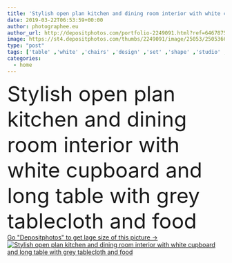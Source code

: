```yaml
---
title: 'Stylish open plan kitchen and dining room interior with white cupboard and long table with grey tablecloth and food'
date: 2019-03-22T06:53:59+00:00
author: photographee.eu
author_url: http://depositphotos.com/portfolio-2249091.html?ref=64678756
image: https://st4.depositphotos.com/thumbs/2249091/image/25053/250536614/api_thumb_450.jpg?forcejpeg=true
type: "post"
tags: ['table' ,'white' ,'chairs' ,'design' ,'set' ,'shape' ,'studio' ,'Decor' ,'sun' ,'flowers' ,'food' ,'kitchen' ,'wooden' ,'cake' ,'open' ,'inspiration' ,'estate' ,'house' ,'wall' ,'interior' ,'oven' ,'home' ,'elegant' ,'stylish' ,'flat' ,'mirror' ,'grey' ,'room' ,'fancy' ,'trendy' ,'floor' ,'long' ,'vase' ,'chic' ,'sink' ,'plan' ,'living' ,'apartment' ,'dining' ,'fruits' ,'fashionable' ,'tablecloth' ,'Classy' ,'scandinavian' ,'condo' ,'cupboard' ]
categories: 
  - home
---
```

<div aling="center">
            <font size="60"> Stylish open plan kitchen and dining room interior with white cupboard and long table with grey tablecloth and food</font>   
</div>
<div>
    <a href='https://depositphotos.com/250536614/stock-photo-stylish-open-plan-kitchen-and.html?ref=64678756' target=_blank > Go "Depositphotos" to get lage size of this picture ->
        <img href='https://depositphotos.com/250536614/stock-photo-stylish-open-plan-kitchen-and.html?ref=64678756' src='https://st4.depositphotos.com/2249091/25053/i/950/depositphotos_250536614-stock-photo-stylish-open-plan-kitchen-and.jpg?forcejpeg=true' alt='Stylish open plan kitchen and dining room interior with white cupboard and long table with grey tablecloth and food' >
    </a>
</div>
